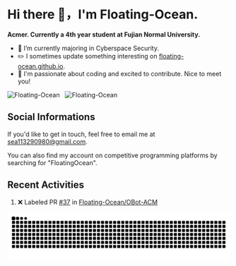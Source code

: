# Hi there 👋，I'm Floating-Ocean.

**Acmer. Currently a 4th year student at Fujian Normal University.**

- 🔭 I’m currently majoring in Cyberspace Security.
- ✏️ I sometimes update something interesting on [floating-ocean.github.io](https://floating-ocean.github.io/).
- 👯 I'm passionate about coding and excited to contribute. Nice to meet you!

<p><picture>
  <source height="212" media="(prefers-color-scheme: dark)" srcset="https://readme-stats-eta-flame.vercel.app/api/top-langs?username=Floating-Ocean&show_icons=true&locale=en&layout=donut&&hide=html&border_radius=16&theme=dark">
  <source height="212" media="(prefers-color-scheme: light)" srcset="https://readme-stats-eta-flame.vercel.app/api/top-langs?username=Floating-Ocean&show_icons=true&locale=en&layout=donut&&hide=html&border_radius=16"/>
  <img height="212" alt="Floating-Ocean" src="https://readme-stats-eta-flame.vercel.app/api/top-langs?username=Floating-Ocean&show_icons=true&locale=en&layout=donut&&hide=html&border_radius=16">
</picture>&nbsp;<picture>
  <source height="212" media="(prefers-color-scheme: dark)" srcset="https://readme-stats-eta-flame.vercel.app/api?username=Floating-Ocean&show_icons=true&locale=en&exclude_repo=Floating-Ocean.github.io&border_radius=16&rank_icon=github&show=reviews&theme=dark">
  <source height="212" media="(prefers-color-scheme: light)" srcset="https://readme-stats-eta-flame.vercel.app/api?username=Floating-Ocean&show_icons=true&locale=en&exclude_repo=Floating-Ocean.github.io&border_radius=16&rank_icon=github&show=reviews"/>
  <img height="212" alt="Floating-Ocean" src="https://readme-stats-eta-flame.vercel.app/api?username=Floating-Ocean&show_icons=true&locale=en&exclude_repo=Floating-Ocean.github.io&border_radius=16&rank_icon=github&show=reviews">
</picture></p>

## Social Informations

If you'd like to get in touch, feel free to email me at [sea113290980@gmail.com](mailto:sea113290980@gmail.com).

You can also find my account on competitive programming platforms by searching for "FloatingOcean".

## Recent Activities
<!--START_SECTION:activity-->
1. ❌ Labeled PR [#37](undefined) in [Floating-Ocean/OBot-ACM](https://github.com/Floating-Ocean/OBot-ACM)
<!--END_SECTION:activity-->

<picture>
  <source media="(prefers-color-scheme: dark)" srcset="https://raw.githubusercontent.com/Floating-Ocean/Floating-Ocean/anim/github-contribution-grid-snake-dark.svg">
  <source media="(prefers-color-scheme: light)" srcset="https://raw.githubusercontent.com/Floating-Ocean/Floating-Ocean/anim/github-contribution-grid-snake.svg">
  <img alt="github contribution grid snake animation" src="https://raw.githubusercontent.com/Floating-Ocean/Floating-Ocean/anim/github-contribution-grid-snake.svg">
</picture>
